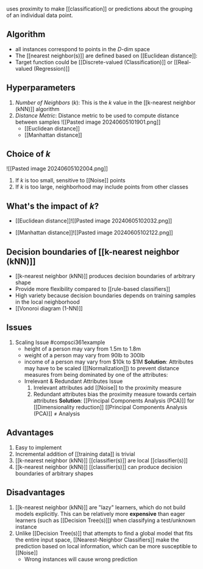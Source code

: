 uses proximity to make [[classification]] or predictions about the grouping of an individual data point.
## Algorithm
- all instances correspond to points in the $D$-dim space
- The [[nearest neighbor(s)]] are defined based on [[Euclidean distance]]:
- Target function could be [[Discrete-valued (Classification)]] or [[Real-valued (Regression)]]
## Hyperparameters
1. $Number\ of\ Neighbors\ (k)$: This is the $k$ value in the [[k-nearest neighbor (kNN)]] algorithm
2. $Distance\ Metric$: Distance metric to be used to compute distance between samples
	![[Pasted image 20240605101901.png]]
	- [[Euclidean distance]]
	- [[Manhattan distance]]
## Choice of $k$
![[Pasted image 20240605102004.png]]
1. If $k$ is too small, sensitive to [[Noise]] points
2. If $k$ is too large, neighborhood may include points from other classes
## What's the impact of $k$?
- [[Euclidean distance]]![[Pasted image 20240605102032.png]]

- [[Manhattan distance]]![[Pasted image 20240605102122.png]]
## Decision boundaries of [[k-nearest neighbor (kNN)]]
- [[k-nearest neighbor (kNN)]] produces decision boundaries of arbitrary shape
- Provide more flexibility compared to [[rule-based classifiers]]
- High variety because decision boundaries depends on training samples in the local neighborhood
- [[Vonoroi diagram (1-NN)]]
## Issues
1. Scaling Issue
	#compsci361example 
	- height of a person may vary from 1.5m to 1.8m
	- weight of a person may vary from 90lb to 300lb
	- income of a person may vary from $10k to $1M
	**Solution**: Attributes may have to be scaled ([[Normalization]]) to prevent distance measures from being dominated by one of the attributes:
	- Irrelevant & Redundant Attributes Issue
		1. Irrelevant attributes add [[Noise]] to the proximity measure
		2. Redundant attributes bias the proximity measure towards certain attributes
	**Solution**: [[Principal Components Analysis (PCA)]] for [[Dimensionality reduction]]
			[[Principal Components Analysis (PCA)]] $\ne$ Analysis
## Advantages
1. Easy to implement
2. Incremental addition of [[training data]] is trivial
3. [[k-nearest neighbor (kNN)]] [[classifier(s)]] are local [[classifier(s)]]
4. [[k-nearest neighbor (kNN)]] [[classifier(s)]] can produce decision boundaries of arbitrary shapes
## Disadvantages
1. [[k-nearest neighbor (kNN)]] are "lazy" learners, which do not build models explicitly. This can be relatively more **expensive** than eager learners (such as [[Decision Tree(s)]]) when classifying a test/unknown instance
2. Unlike [[Decision Tree(s)]] that attempts to find a global model that fits the entire input space, [[Nearest-Neighbor Classifiers]] make the prediction based on local information, which can be more susceptible to [[Noise]]
	- Wrong instances will cause wrong prediction